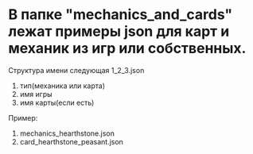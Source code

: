 # В папке "mechanics_and_cards" лежат примеры json для карт и механик из игр или собственных.

Структура имени следующая
1_2_3.json
1. тип(механика или карта)
2. имя игры
3. имя карты(если есть)

Пример:
1. mechanics_hearthstone.json
2. card_hearthstone_peasant.json

